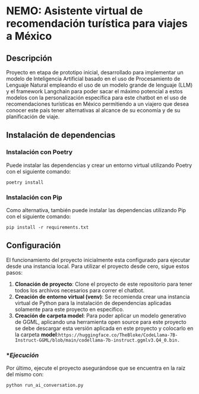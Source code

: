 
# NEMO: Asistente virtual de recomendación turística para viajes a México

## **Descripción**

Proyecto en etapa de prototipo inicial, desarrollado para implementar un modelo de Inteligencia Artificial basado en el uso de Procesamiento de Lenguaje Natural empleando el uso de un modelo grande de lenguaje (LLM) y el framework Langchain para poder sacar el máximo potencial a estos modelos con la personalización específica para este chatbot en el uso de recomendaciones turísticas en México permitiendo a un viajero que desea conocer este país tener alternativas al alcance de su economía y de su planificación de viaje.


## Instalación de dependencias

### **Instalación con Poetry**

Puede instalar las dependencias y crear un entorno virtual utilizando Poetry con el siguiente comando:

``` shell
poetry install
```

### **Instalación con Pip**

Como alternativa, también puede instalar las dependencias utilizando Pip con el siguiente comando:

``` shell
pip install -r requirements.txt
```

## **Configuración**

El funcionamiento del proyecto inicialmente esta configurado para ejecutar desde una instancia local. Para utilizar el proyecto desde cero, sigue estos pasos:

1. **Clonación de proyecto**: Clone el proyecto de este repositorio para tener todos los archivos necesarios para correr el chatbot.
2. **Creación de entorno virtual (venv)**: Se recomienda crear una instancia virtual de Python para la instalación de dependencias aplicadas solamente para este proyecto en específico.
3. **Creación de carpeta model**: Para poder aplicar un modelo generativo de GGML, aplicando una herramienta open source para este proyecto se debe descargar esta versión aplicada en este proyecto y colocarlo en la carpeta **model**:``https://huggingface.co/TheBloke/CodeLlama-7B-Instruct-GGML/blob/main/codellama-7b-instruct.ggmlv3.Q4_0.bin.``

### **Ejecución*

Por último, ejecute el proyecto asegurándose que se encuentra en la raíz del mismo con:

``` shell
python run_ai_conversation.py
```


